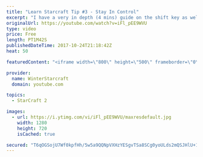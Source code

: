```yaml
---
title: "Learn Starcraft Tip #3 - Stay In Control"
excerpt: "I have a very in depth (4 mins) guide on the shift key as well here https://www.youtube.com/watch?v=7x9pHr544oY"
originalUrl: https://youtube.com/watch?v=iFl_pEE9WVU
type: video
price: Free
length: PT1M42S
publishedDateTime: 2017-10-24T21:18:42Z
heat: 50

featuredContent: "<iframe width=\"800\" height=\"500\" frameborder=\"0\" src=\"https://www.youtube.com/embed/iFl_pEE9WVU\" allow=\"accelerometer; autoplay; encrypted-media; gyroscope; picture-in-picture\" allowfullscreen></iframe>"

provider:
  name: WinterStarcraft
  domain: youtube.com

topics:
  - StarCraft 2

images:
  - url: https://i.ytimg.com/vi/iFl_pEE9WVU/maxresdefault.jpg
    width: 1280
    height: 720
    isCached: true

secured: "T6qOGSojU7Wf0kpfHh/5w5a9QQNpVXHzYESgvTSa8SCg0yoULds2mQSJHlU+170xOYlsnHwccvcdnP9OZXJkT7It5LFj/rAFcdMkWjgDEO6x2FNPqK0tzw6zIQ4awYUfQyXVbb6OBGjash+DgAmveVQ93hGDosYKu9KPAPcIXkgUc9irxBE60JwGLUqCPDL8wUu+dJOLwhsFmgtb73PBlTG9NqVpCvYYNalyseyWl72sFPPUROGctVmCFybBnbCybQGujS39GmKyiYZolsm2hLUztlJUfuEiUBiaQBznFxxSknP5pUdDfaRKOqIzGgyGPI6OZEPLoEpfRk+LGaIVqnsP9si/rSltv3ZYsvpSTD1zIAIBHCUU1CgAPXxiDbv3lUNSnPZtsEpx2ohOnDzY2TJYq9jc5dX2/vPQ9uVIpQ8=;VGxjECFMlG50PfUaVKIgEQ=="
---
```


